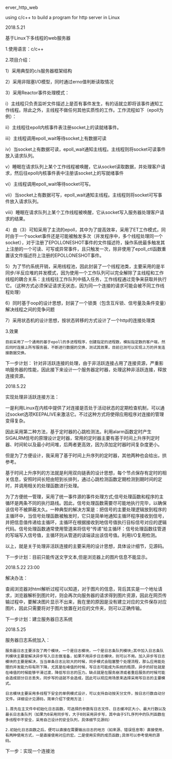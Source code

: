erver_http_web

using c/c++ to build a program for http server in Linux

2018.5.21

基于Linux下多线程的web服务器

1.使用语言：c/c++

2.项目介绍：

1）采用典型的c/s服务器框架结构

2）采用非阻塞I/O模型，同时通过erno值判断读取情况

3）采用Reactor事件处理模式：

   i）主线程只负责监听文件描述上是否有事件发生，有的话就立即将该事件通知工作线程。除此之外，主线程不做任何其他实质性的工作。工作流程如下（epoll为例）：
      
  ii）主线程往epoll内核事件表注册socket上的读就绪事件。
       
 iii）主线程调用epoll_wait等待socket上有数据可读
       
  iv）当socket上有数据可读，epoll_wait通知主线程。主线程则将socket可读事件放入请求队列。
          
   v）睡眠在请求队列上某个工作线程被唤醒，它从socket读取数据，并处理客户请求，然后往epoll内核事件表中注册该socket上的写就绪事件
              
  vi）主线程调用epoll_wait等待socket可写。
              
 vii）当socket上有数据可写，epoll_wait通知主线程。主线程则将socket可写事件放入请求队列。
               
viii）睡眠在请求队列上某个工作线程被唤醒，它从socket写入服务器处理客户请求的结果。

  4）由（3）可知采用了主流的epoll，其中为了提高效率，采用了ET工作模式，同时由于一个socket事件还是可能被触发多次（并发程序中，多个线程处理同一个socket），对于注册了EPOLLONESHOT事件的文件描述符，操作系统最多触发其上注册的一个可读、可写或异常事件，且只触发一次，除非使用了epoll_ctl函数重置该文件描述符上注册的EPOLLONESHOT事件。

  5）为了节约系统开销，采用线程池，因此封装了一个线程池类，主要采用的是半同步/半反应堆的并发模式，因为使用一个工作队列可以完全解除了主线程和工作线程的耦合关系：主线程往工作队列中插入任务，工作线程通过竞争来获取并执行它。（这种方式必须保证请求无状态，因为同一个连接的请求可能会被不同工作线程处理）

  6）同时基于oop的设计思想，封装了一个锁类（包含互斥锁、信号量及条件变量）解决线程之间的竞争问题

  7）采用状态机的设计思想，按状态转移的方式设计了一个http的连接处理类
 
  3.效果 

    目前采用了一个通用的基于epoll的多进程程序，创建指定的进程数，模拟指定数的客户端，然后同时连接上所写服务器，不断进行数据的交换，测试其效果，目前已测可以实现上万的并发连接数据交换。

下一步计划： 针对非活跃连接的处理，由于非活跃连接占用了连接资源，严重影响服务器的性能，因此接下来设计一个服务器定时器，处理这种非活跃连接，释放连接资源。

2018.5.22
  
   实现处理非活跃连接方法：
   
   一是利用Linux在内核中提供了对连接是否处于活动状态的定期检查机制，可以通过socket选项KEEPALIVE来激活它。不过这种方式将使得应用程序对连接的管理变得复杂。

   因此采用第二种方法，基于定时器的心跳检测法。利用alarm函数定时产生SIGALRM信号的原理设计定时器，常用的定时器主要有基于时间上升序列定时器、时间轮以及最小时间堆，后两者更高效，因为添加定时器时间复杂度更小。
   
   但是为了方便设计，我采用了基于时间上升序列的定时器，其他两种也会给出，拱参考。

   基于时间上升序列的方法就是利用双向链表的设计思想，每个节点保存有定时的相关信息，安照时间长短由短到长排列，通过心跳检测函数定期检测到期时间的定时，并调用相关的处理函数进行处理。

   为了方便统一管理，采用了统一事件源的事件处理方式;信号处理函数和程序的主循环是两条不同的执行路线。因此，信号处理函数需要尽可能地执行完毕，以确保该信号不被屏蔽太久。一种典型的解决方案是：把信号的主要处理逻辑放到程序的主循环中，当信号处理函数被触发时，它只是简单地通知主循环程序接收到信号，并把信息值传递给主循环，主循环在根据接收到地信号值执行目标信号对应的逻辑代码。信号处理函数通常使用管道来将信号“传递”给主循环：信号处理函数往管道的写端写入信号值，主循环则从管道的读端读出该信号值。利用I/O复用检测。
   
   以上，就是关于处理非活跃连接的主要采用的设计思想，具体设计细节，见源码。

下一步计划：目前只能传送文字文本,但是浏览器上的图片信息不能显示。

2018.5.22 23:00 

解决办法：

   查阅浏览器对html解析过程可以知道，对于图片的信息，背后其实是一个地址请求，浏览器解析到图片时，则会再次向服务器的请求得到图片资源，因此在网页传输过程中，要解决图片显示不出来，我在里的原因是没有建立对应的文件保存对应图片，因此只需要将对于图片放置在对应的文件夹，则可以正确传输。

下一步计划：建立服务器日志系统

2018.5.25

服务器日志系统加入：

    服务器日志主要涉及了两个模块，一个是日志模块，一个是日志条队列模块;其中加入日志条队列模块主要是解决异步写入日志做准备，如果不用异步日志模块，则可以不用。加入异步写日志模块的主要是解决，当当单条日志比较大的时候，同步模式会阻塞整个处理流程，那么应用能处理的并发能力将有所下降，尤其是在峰值的时候，写日志可能成为系统的瓶颈，异步的好处就是在峰值的时候能够平滑过渡，降低写日志的压力。缺点就是在服务崩溃或者重启服务的时候可能会造成部分日志丢失，同步写的话就不会造成，因此可以视应用场景来选择采用写日志的主要模式。

    日志模块主要采用多线程下安全的单例模式设计，可以支持自动按天分文件，按日志行数自动分文件。详细设计见源码，简单介绍下使用方法：
  
    1.首先在主文件中初始化日志函数，可选择的参数有日志文件、日志缓冲区大小、最大行数以及最长日志条队列（如果为0采用同步写，大于0则采用异步写，其中由于STL序列中的队列函数在多线程中不安全，采用自己设计的安全队列，具体细节见源码）

    2.初始化日志函数之后，便可以直接在需要输出日志的地方（如来源、错误信息等）直接使用，有两种使用方式，一是直接使用对应的宏，二是使用实例的成员函数;具体可以参考使用的源码。

下一步：实现一个连接池
